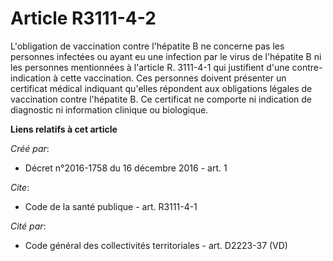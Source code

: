 # Article R3111-4-2

L'obligation de vaccination contre l'hépatite B ne concerne pas les personnes infectées ou ayant eu une infection par le
virus de l'hépatite B ni les personnes mentionnées à l'article R. 3111-4-1 qui justifient d'une contre-indication à cette
vaccination. Ces personnes doivent présenter un certificat médical indiquant qu'elles répondent aux obligations légales de
vaccination contre l'hépatite B. Ce certificat ne comporte ni indication de diagnostic ni information clinique ou biologique.

**Liens relatifs à cet article**

_Créé par_:

  - Décret n°2016-1758 du 16 décembre 2016 - art. 1

_Cite_:

  - Code de la santé publique - art. R3111-4-1

_Cité par_:

  - Code général des collectivités territoriales - art. D2223-37 (VD)
